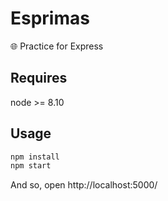 # Esprimas

🌐 Practice for Express

## Requires

node >= 8.10

## Usage

```sh
npm install
npm start
```

And so, open http://localhost:5000/
